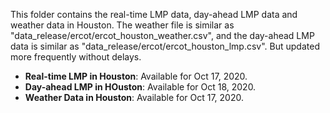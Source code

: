This folder contains the real-time LMP data, day-ahead LMP data and weather data in Houston. The weather file is similar as "data_release/ercot/ercot_houston_weather.csv", and the day-ahead LMP data is similar as "data_release/ercot/ercot_houston_lmp.csv". But updated more frequently without delays.

- **Real-time LMP in Houston**: Available for Oct 17, 2020.
- **Day-ahead LMP in HOuston**: Available for Oct 18, 2020.
- **Weather Data in Houston**: Available for Oct 17, 2020.
